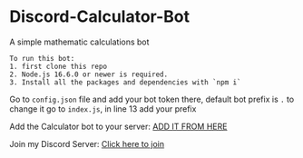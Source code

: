 # Discord-Calculator-Bot
A simple mathematic calculations bot

```
To run this bot:
1. first clone this repo
2. Node.js 16.6.0 or newer is required.
3. Install all the packages and dependencies with `npm i` 
```

Go to `config.json` file and add your bot token there, default bot prefix is `.` to change it go to `index.js`, in line 13 add your prefix

Add the Calculator bot to your server: [ADD IT FROM HERE](https://discord.com/api/oauth2/authorize?client_id=840598582867263509&permissions=391232&scope=bot)

Join my Discord Server: [Click here to join](https://discord.gg/787UdG33zM)
